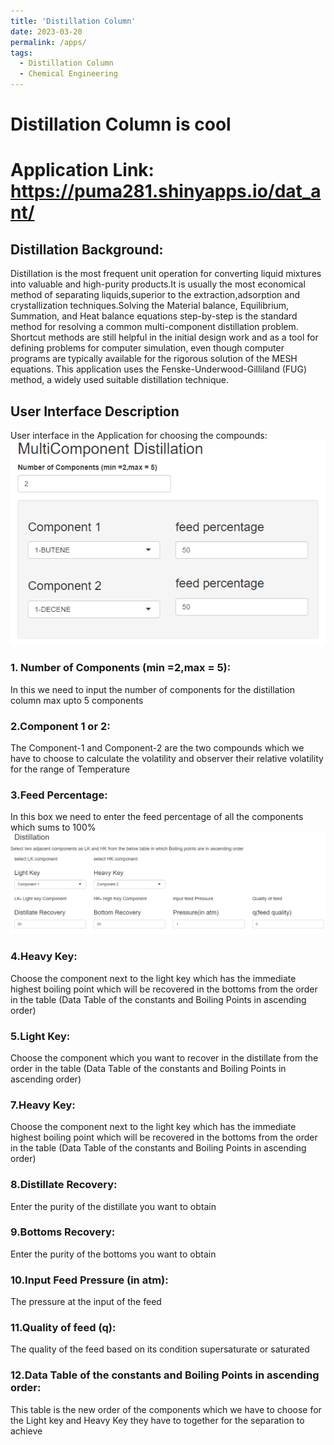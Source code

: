 ```yaml
---
title: 'Distillation Column'
date: 2023-03-20
permalink: /apps/
tags:
  - Distillation Column
  - Chemical Engineering
---
```



Distillation Column is cool
======

Application Link: https://puma281.shinyapps.io/dat_ant/
======

## Distillation Background:
Distillation is the most frequent unit operation for converting liquid mixtures into valuable and high-purity products.It is usually the most economical method of separating liquids,superior to the extraction,adsorption and crystallization techniques.Solving the Material balance, Equilibrium, Summation, and Heat balance equations step-by-step is the standard method for resolving a common multi-component distillation problem. Shortcut methods are still helpful in the initial design work and as a tool for defining problems for computer simulation, even though computer programs are typically available for the rigorous solution of the MESH equations. This application uses the Fenske-Underwood-Gilliland (FUG) method, a widely used suitable distillation technique.

## User Interface Description
User interface in the Application for choosing the compounds:
<br/><img src='/images/multi-1.png'>
### 1. Number of Components (min =2,max = 5):
In this we need to input the number of components for the distillation column max upto 5 components
### 2.Component 1 or 2:
The Component-1 and Component-2 are the two compounds which we have to choose to calculate the volatility and observer their relative volatility for the range of Temperature
### 3.Feed Percentage:
In this box we need to enter the feed percentage of all the components which sums to 100%
<br/><img src='/images/multi-2.png'>
### 4.Heavy Key:
Choose the component next to the light key which has the immediate highest boiling point which will be recovered in the bottoms from the order in the table (Data Table of the constants and Boiling Points in ascending order)
### 5.Light Key:
Choose the component which you want to recover in the distillate from the order in the table (Data Table of the constants and Boiling Points in ascending order)

### 7.Heavy Key:
Choose the component next to the light key which has the immediate highest boiling point which will be recovered in the bottoms from the order in the table (Data Table of the constants and Boiling Points in ascending order)

### 8.Distillate Recovery:
Enter the purity of the distillate you want to obtain

### 9.Bottoms Recovery:
Enter the purity of the bottoms you want to obtain

### 10.Input Feed Pressure (in atm):
The pressure at the input of the feed

### 11.Quality of feed (q):
The quality of the feed based on its condition supersaturate or saturated

### 12.Data Table of the constants and Boiling Points in ascending order:
This table is the new order of the components which we have to choose for the Light key and Heavy Key they have to together for the separation to achieve